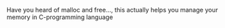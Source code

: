 Have you heard of malloc and free..., this actually helps you manage your memory in C-programming language
